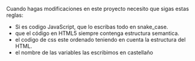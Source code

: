 Cuando hagas modificaciones en este proyecto necesito que sigas estas reglas:

- Si es codigo JavaScript, que lo escribas todo en snake_case.
- que el código en HTML5 siempre contenga estructura semantica.
- el codigo de css este ordenado teniendo en cuenta la estructura del HTML.
- el nombre de las variables las escribimos en castellaño
